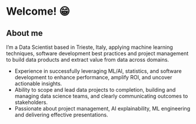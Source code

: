 # Welcome! :grin:

## About me
I’m a Data Scientist based in Trieste, Italy, applying machine learning techniques, software development best practices and project management to build data products and extract value from data across domains.

- Experience in successfully leveraging ML/AI, statistics, and software development to enhance performance, amplify ROI, and uncover actionable insights.
- Ability to scope and lead data projects to completion, building and managing data science teams, and clearly communicating outcomes to stakeholders.
- Passionate about project management, AI explainability, ML engineering and delivering effective presentations.
